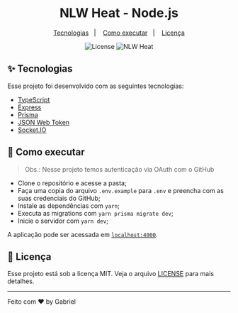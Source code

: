 <h1 align="center">NLW Heat - Node.js</h1>

<p align="center">
  <a href="#-tecnologias">Tecnologias</a>&nbsp;&nbsp;&nbsp;|&nbsp;&nbsp;&nbsp;
  <a href="#-como-executar">Como executar</a>&nbsp;&nbsp;&nbsp;|&nbsp;&nbsp;&nbsp;
  <a href="#-licença">Licença</a>
</p>

<p align="center">
  <img alt="License" src="https://img.shields.io/static/v1?label=license&message=MIT&color=8257E5&labelColor=000000">
  <img src="https://img.shields.io/static/v1?label=NLW&message=Heat&color=8257E5&labelColor=000000" alt="NLW Heat" />
</p>

## ✨ Tecnologias

Esse projeto foi desenvolvido com as seguintes tecnologias:

- [TypeScript](https://www.typescriptlang.org/)
- [Express](https://expressjs.com/pt-br/)
- [Prisma](https://www.prisma.io/)
- [JSON Web Token](https://jwt.io/)
- [Socket.IO](https://socket.io/)

## 🚀 Como executar

> Obs.: Nesse projeto temos autenticação via OAuth com o GitHub
- Clone o repositório e acesse a pasta;
- Faça uma copia do arquivo `.env.example` para `.env` e preencha com as suas credenciais do GitHub;
- Instale as dependências com `yarn`;
- Executa as migrations com `yarn prisma migrate dev`;
- Inicie o servidor com `yarn dev`;

A aplicação pode ser acessada em [`localhost:4000`](http://localhost:4000).

## 📄 Licença

Esse projeto está sob a licença MIT. Veja o arquivo [LICENSE](LICENSE) para mais detalhes.

---

Feito com ♥ by Gabriel
